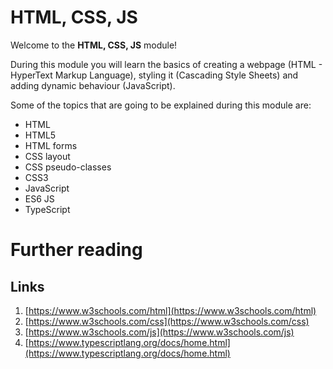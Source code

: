 # HTML, CSS, JS

Welcome to the **HTML, CSS, JS** module!

During this module you will learn the basics of creating a webpage (HTML - HyperText Markup Language), styling it (Cascading Style Sheets) and adding dynamic behaviour (JavaScript).


Some of the topics that are going to be explained during this module are:
- HTML
- HTML5
- HTML forms
- CSS layout
- CSS pseudo-classes
- CSS3
- JavaScript
- ES6 JS
- TypeScript


 # Further reading

 ## Links
 1. [https://www.w3schools.com/html](https://www.w3schools.com/html)
 2. [https://www.w3schools.com/css](https://www.w3schools.com/css)
 3. [https://www.w3schools.com/js](https://www.w3schools.com/js)
 4. [https://www.typescriptlang.org/docs/home.html](https://www.typescriptlang.org/docs/home.html)

